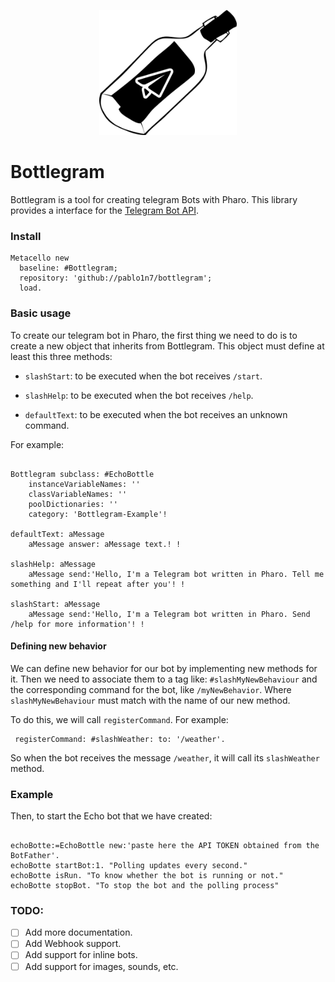 
<p align="center">
  <img height="200" src="readme_assets/bottlegram_logo.jpg" alt="bottlegram for pharo logo">
</p>

# Bottlegram

Bottlegram is a tool for creating telegram Bots with Pharo. This library provides a interface for the [Telegram Bot API](https://core.telegram.org/bots/api.).

### Install

```smalltalk
Metacello new
  baseline: #Bottlegram;
  repository: 'github://pablo1n7/bottlegram';
  load.
```

### Basic usage

To create our telegram bot in Pharo, the first thing we need to do is to create a new object that inherits from Bottlegram. 
This object must define at least this three methods:

  * `slashStart`: to be executed when the bot receives `/start`.

  * `slashHelp`: to be executed when the bot receives `/help`.

  * `defaultText`: to be executed when the bot receives an unknown command.

For example:
```smalltalk

Bottlegram subclass: #EchoBottle
	instanceVariableNames: ''
	classVariableNames: ''
	poolDictionaries: ''
	category: 'Bottlegram-Example'!

defaultText: aMessage
	aMessage answer: aMessage text.! !

slashHelp: aMessage
	aMessage send:'Hello, I'm a Telegram bot written in Pharo. Tell me something and I'll repeat after you'! !
                
slashStart: aMessage
	aMessage send:'Hello, I'm a Telegram bot written in Pharo. Send /help for more information'! !
```

#### Defining new behavior

We can define new behavior for our bot by implementing new methods for it. Then we need to associate them to a tag like: `#slashMyNewBehaviour` and the corresponding command for the bot, like `/myNewBehavior`. 
Where `slashMyNewBehaviour` must match with the name of our new method. 

To do this, we will call `registerCommand`. For example:

```smalltalk
 registerCommand: #slashWeather: to: '/weather'.
```
So when the bot receives the message `/weather`, it will call its `slashWeather` method.

### Example

Then, to start the Echo bot that we have created:

```smalltalk

echoBotte:=EchoBottle new:'paste here the API TOKEN obtained from the BotFather'.
echoBotte startBot:1. "Polling updates every second."
echoBotte isRun. "To know whether the bot is running or not."
echoBotte stopBot. "To stop the bot and the polling process"

```


### TODO: 
* [ ] Add more documentation.
* [ ] Add Webhook support.
* [ ] Add support for inline bots.
* [ ] Add support for images, sounds, etc.
